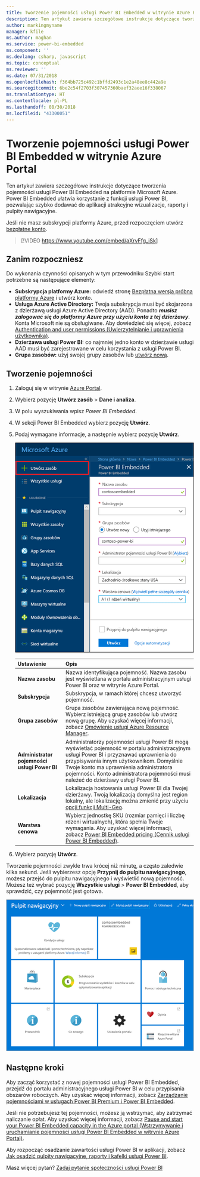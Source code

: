 ```yaml
---
title: Tworzenie pojemności usługi Power BI Embedded w witrynie Azure Portal | Microsoft Docs
description: Ten artykuł zawiera szczegółowe instrukcje dotyczące tworzenia pojemności usługi Power BI Embedded na platformie Microsoft Azure.
author: markingmyname
manager: kfile
ms.author: maghan
ms.service: power-bi-embedded
ms.component: ''
ms.devlang: csharp, javascript
ms.topic: conceptual
ms.reviewer: ''
ms.date: 07/31/2018
ms.openlocfilehash: f364bb725c492c1bffd2493c1e2a48ee8c442a9e
ms.sourcegitcommit: 6be2c54f2703f307457360baef32aee16f338067
ms.translationtype: HT
ms.contentlocale: pl-PL
ms.lasthandoff: 08/30/2018
ms.locfileid: "43300051"
---
```

# <a name="create-power-bi-embedded-capacity-in-the-azure-portal"></a>Tworzenie pojemności usługi Power BI Embedded w witrynie Azure Portal

Ten artykuł zawiera szczegółowe instrukcje dotyczące tworzenia pojemności usługi Power BI Embedded na platformie Microsoft Azure. Power BI Embedded ułatwia korzystanie z funkcji usługi Power BI, pozwalając szybko dodawać do aplikacji atrakcyjne wizualizacje, raporty i pulpity nawigacyjne.

Jeśli nie masz subskrypcji platformy Azure, przed rozpoczęciem utwórz [bezpłatne konto](https://azure.microsoft.com/free/).

> [!VIDEO https://www.youtube.com/embed/aXrvFfg_iSk]

## <a name="before-you-begin"></a>Zanim rozpoczniesz

Do wykonania czynności opisanych w tym przewodniku Szybki start potrzebne są następujące elementy:

* **Subskrypcja platformy Azure:** odwiedź stronę [Bezpłatna wersja próbna platformy Azure](https://azure.microsoft.com/free/) i utwórz konto.
* **Usługa Azure Active Directory:** Twoja subskrypcja musi być skojarzona z dzierżawą usługi Azure Active Directory (AAD). Ponadto ***musisz zalogować się do platformy Azure przy użyciu konta z tej dzierżawy***. Konta Microsoft nie są obsługiwane. Aby dowiedzieć się więcej, zobacz [Authentication and user permissions (Uwierzytelnianie i uprawnienia użytkownika)](https://docs.microsoft.com/azure/analysis-services/analysis-services-manage-users).
* **Dzierżawa usługi Power BI:** co najmniej jedno konto w dzierżawie usługi AAD musi być zarejestrowane w celu korzystania z usługi Power BI.
* **Grupa zasobów:** użyj swojej grupy zasobów lub [utwórz nową](https://docs.microsoft.com/azure/azure-resource-manager/resource-group-overview).

## <a name="create-a-capacity"></a>Tworzenie pojemności

1. Zaloguj się w witrynie [Azure Portal](https://portal.azure.com/).

2. Wybierz pozycję **Utwórz zasób** > **Dane i analiza**.

3. W polu wyszukiwania wpisz *Power BI Embedded*.

4. W sekcji Power BI Embedded wybierz pozycję **Utwórz**.

5. Podaj wymagane informacje, a następnie wybierz pozycję **Utwórz**.

    ![Pola do wypełnienia w celu utworzenia nowej pojemności](media/azure-pbie-create-capacity/azure-portal-create-power-bi-embedded.png)

    |Ustawienie |Opis |
    |---------|---------|
    |**Nazwa zasobu**|Nazwa identyfikująca pojemność. Nazwa zasobu jest wyświetlana w portalu administracyjnym usługi Power BI oraz w witrynie Azure Portal.|
    |**Subskrypcja**|Subskrypcja, w ramach której chcesz utworzyć pojemność.|
    |**Grupa zasobów**|Grupa zasobów zawierająca nową pojemność. Wybierz istniejącą grupę zasobów lub utwórz nową grupę. Aby uzyskać więcej informacji, zobacz [Omówienie usługi Azure Resource Manager](https://docs.microsoft.com/azure/azure-resource-manager/resource-group-overview).|
    |**Administrator pojemności usługi Power BI**|Administratorzy pojemności usługi Power BI mogą wyświetlać pojemność w portalu administracyjnym usługi Power BI i przyznawać uprawnienia do przypisywania innym użytkownikom. Domyślnie Twoje konto ma uprawnienia administratora pojemności. Konto administratora pojemności musi należeć do dzierżawy usługi Power BI.|
    |**Lokalizacja**|Lokalizacja hostowania usługi Power BI dla Twojej dzierżawy. Twoją lokalizacją domyślna jest region lokalny, ale lokalizację można zmienić przy użyciu [opcji funkcji Multi-Geo](embedded-multi-geo.md).
    |**Warstwa cenowa**|Wybierz jednostkę SKU (rozmiar pamięci i liczbę rdzeni wirtualnych), która spełnia Twoje wymagania.  Aby uzyskać więcej informacji, zobacz [Power BI Embedded pricing (Cennik usługi Power BI Embedded)](https://azure.microsoft.com/pricing/details/power-bi-embedded/).|

6. Wybierz pozycję **Utwórz**.

Tworzenie pojemności zwykle trwa krócej niż minutę, a często zaledwie kilka sekund. Jeśli wybierzesz opcję **Przypnij do pulpitu nawigacyjnego**, możesz przejść do pulpitu nawigacyjnego i wyświetlić nową pojemność. Możesz też wybrać pozycję **Wszystkie usługi** > **Power BI Embedded**, aby sprawdzić, czy pojemność jest gotowa.

![Pulpit nawigacyjny w witrynie Azure Portal zawierający informacje o pojemności usługi Power BI Embedded](media/azure-pbie-create-capacity/azure-portal-dashboard.png)

## <a name="next-steps"></a>Następne kroki

Aby zacząć korzystać z nowej pojemności usługi Power BI Embedded, przejdź do portalu administracyjnego usługi Power BI w celu przypisania obszarów roboczych. Aby uzyskać więcej informacji, zobacz [Zarządzanie pojemnościami w usługach Power BI Premium i Power BI Embedded](https://powerbi.microsoft.com/documentation/powerbi-admin-premium-manage/).

Jeśli nie potrzebujesz tej pojemności, możesz ją wstrzymać, aby zatrzymać naliczanie opłat. Aby uzyskać więcej informacji, zobacz [Pause and start your Power BI Embedded capacity in the Azure portal (Wstrzymywanie i uruchamianie pojemności usługi Power BI Embedded w witrynie Azure Portal)](azure-pbie-pause-start.md).

Aby rozpocząć osadzanie zawartości usługi Power BI w aplikacji, zobacz [Jak osadzić pulpity nawigacyjne, raporty i kafelki usługi Power BI](https://powerbi.microsoft.com/documentation/powerbi-developer-embedding-content/).

Masz więcej pytań? [Zadaj pytanie społeczności usługi Power BI](http://community.powerbi.com/)